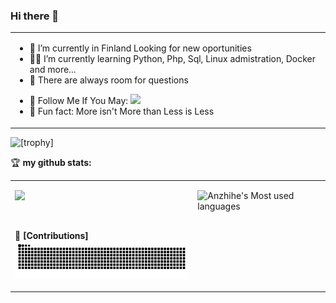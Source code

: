 ### Hi there 👋


<table>
<tr>
<td width="100%">

- 🤖 I’m currently in Finland Looking for new oportunities
- 👨‍💻 I’m currently learning Python, Php, Sql, Linux admistration, Docker and more...
- 💬 There are always room for questions 
<!--
- ✍️ 
- 📫 Reach me: 
-->
- 👏 Follow Me If You May: [![](https://img.shields.io/github/followers/Dragonius?label=follow%20me&style=social)](https://github.com/Dragonius/)
- 🎣 Fun fact: More isn't More than Less is Less

</td>
  </tr>

  </table>

  ![[trophy]](https://github-profile-trophy.vercel.app/?username=Dragonius)
<table>
  <tr>

🏆 **my github stats:**

<td valign="top"  width="58%">
  
  ![](https://github-readme-stats-sigma-five.vercel.app/api?username=Dragonius)
  
  <br>

 🐍 **[Contributions]**
![](https://github.com/Dragonius/Dragonius/blob/snake/github-contribution-grid-snake.svg)
</td>
<td valign="top"  width="42%">
  
  ![Anzhihe's Most used languages](https://github-readme-stats-sigma-five.vercel.app/api/top-langs/?username=Dragonius&layout=compact&hide_border=true&langs_count=10)
  </td>
</tr>
</table>  
<!--
**Dragonius/Dragonius** is a ✨ _special_ ✨ repository because its `README.md` (this file) appears on your GitHub profile.

Here are some ideas to get you started:

- 🔭 I’m currently working on ...
- 🌱 I’m currently learning ...
- 👯 I’m looking to collaborate on ...
- 🤔 I’m looking for help with ...
- 💬 Ask me about ...
- 📫 How to reach me: ...
- 😄 Pronouns: ...
- ⚡ Fun fact: ...
-->
